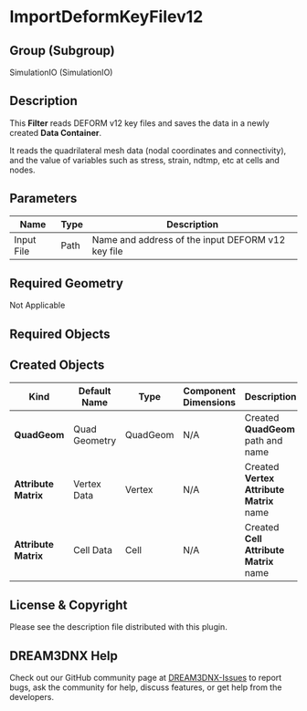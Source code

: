 # ImportDeformKeyFilev12

## Group (Subgroup)

SimulationIO (SimulationIO)

## Description

This **Filter** reads DEFORM v12 key files and saves the data in a newly created **Data Container**.

It reads the quadrilateral mesh data (nodal coordinates and connectivity), and the value of variables such as stress, strain, ndtmp, etc at cells and nodes.

## Parameters

| Name | Type | Description |
|------|------|------|
| Input File | Path | Name and address of the input DEFORM v12 key file |

## Required Geometry

Not Applicable

## Required Objects

## Created Objects

| Kind | Default Name | Type | Component Dimensions | Description |
|------|--------------|-------------|---------|-----|
| **QuadGeom** | Quad Geometry | QuadGeom | N/A | Created **QuadGeom** path and name |
| **Attribute Matrix** | Vertex Data | Vertex | N/A | Created **Vertex Attribute Matrix** name |
| **Attribute Matrix** | Cell Data | Cell | N/A | Created **Cell Attribute Matrix** name |

## License & Copyright

Please see the description file distributed with this plugin.

## DREAM3DNX Help

Check out our GitHub community page at [DREAM3DNX-Issues](https://github.com/BlueQuartzSoftware/DREAM3DNX-Issues) to report bugs, ask the community for help, discuss features, or get help from the developers.


